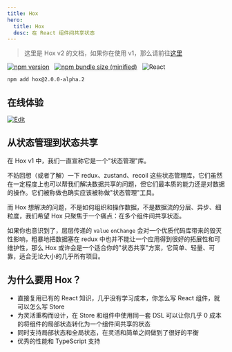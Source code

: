 ```yaml
---
title: Hox
hero:
  title: Hox
  desc: 在 React 组件间共享状态
---
```


> 这里是 Hox v2 的文档，如果你在使用 v1，那么请前往[这里](https://github.com/umijs/hox/blob/v1/README.md)

[![npm version](https://img.shields.io/npm/v/hox.svg?logo=npm)](https://www.npmjs.com/package/hox)
&nbsp;
[![npm bundle size (minified)](https://img.shields.io/bundlephobia/min/hox.svg?logo=javascript)](https://www.npmjs.com/package/hox)
&nbsp;
![React](https://img.shields.io/npm/dependency-version/hox/peer/react?logo=react)

```shell
npm add hox@2.0.0-alpha.2
```

## 在线体验

[![Edit](https://codesandbox.io/static/img/play-codesandbox.svg)](https://codesandbox.io/s/github/awmleer/todo-app-with-hox/tree/master/)

## 从状态管理到状态共享

在 Hox v1 中，我们一直宣称它是一个"状态管理"库。

不妨回想（或者了解）一下 redux、zustand、recoil 这些状态管理库，它们虽然在一定程度上也可以帮我们解决数据共享的问题，但它们最本质的能力还是对数据的操作。它们被称做也确实应该被称做"状态管理"工具。

而 Hox 想解决的问题，不是如何组织和操作数据，不是数据流的分层、异步、细粒度，我们希望 Hox 只聚焦于一个痛点：在多个组件间共享状态。

如果你也意识到了，层层传递的 `value` `onChange` 会对一个优质代码库带来的毁灭性影响，粗暴地把数据塞在 redux 中也并不能让一个应用得到很好的拓展性和可维护性，那么 Hox 或许会是一个适合你的"状态共享"方案，它简单、轻量、可靠，适合无论大小的几乎所有项目。

## 为什么要用 Hox？

- 直接复用已有的 React 知识，几乎没有学习成本，你怎么写 React 组件，就可以怎么写 Store
- 为灵活重构而设计，在 Store 和组件中使用同一套 DSL 可以让你几乎 0 成本的将组件的局部状态转化为一个组件间共享的状态
- 同时支持局部状态和全局状态，在灵活和简单之间做到了很好的平衡
- 优秀的性能和 TypeScript 支持
